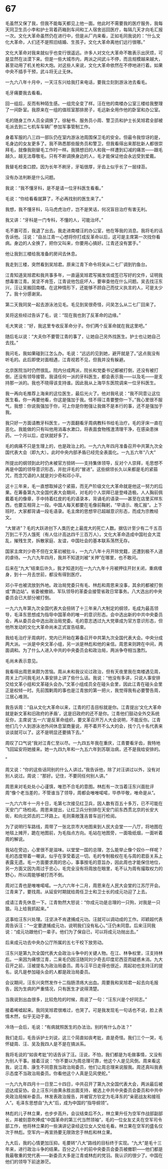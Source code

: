 # 67

毛虽然又保了我，但我不能每天都见上他一面。他此时不需要我的医疗服务，我每天同卫生员小李和护士背着药箱到车间和工人宿舍巡回医疗，每隔几天才向毛汇报一次。文化大革命虽然仍在进行中，但是从厂内来看，正如毛同我说的：“什么文化大革命，人们还不是照旧结婚、生孩子。文化大革命离他们远行很哪。”

文化大革命对我来就似乎也变行很遥远。许多人对文化大革命不敢表示出厌烦，可是显然在淡漠下来。但是一些大城市内，两派之间武斗不停，而且规模越来越大，甚至动用了机关枪和大炮。对这些人来说，文化大革命依然在不停地进行着。如果中央不插手干预，武斗将无止无休。

一九六八年十月中，一天汪东兴给我打来电话，要我立刻到游泳池去看毛。

毛牙痛要我去看看。

回一组后，反而有种陌生感。一组完全变了样。汪在他的南楼办公室三楼给我整理了一间卧室。我原来在一组的值班室那排房子，毛远新全用作他的卧室和办公室。

毛的随身工作人员全调换了。徐秘书、服务员小周、警卫员和护士长吴旭君全部被毛派去到二七机车车辆厂参加军事管制工作。

身着军服的八三四一部队仍在室内游泳池周围保卫毛的安全。但最令我惊讶的是，毛身边的女友更多了。我不熟悉那些服务员和警卫，但我看得出来那批新人都很崇拜毛，就像我刚替毛工作时一样。我猜想旧的人和我一样遭到幻减的痛苦——跟毛越久，越无法尊敬毛。只有不断调换身边的人，毛才能保证他会永远受到爱戴。

我替毛检查口腔。因为长年不刷牙，牙垢很厚，牙齿上似乎长了一层绿苔。

没有办法判断是什么问题。

我说：“我不懂牙科，是不是请一位牙科医生看看。”

毛说：“你给看看就算了，不必再找别的医生来了。”

我想，我不懂牙科，马马虎虎治疗，岂不是笑话，何况盲目治疗有害无利。

我又讲：“牙科是一门专科，不懂的人，可能治坏。”

毛不置可否，我退了出去。我走进南楼汪的办公室，他在等我的消息。我将毛的话告诉他。汪说：“自丛江青一心想将你打成反革命以后，这可是主席第一次找你看病。身边的人全换了，把你又叫来，你要用心搞好。江青还没有罢手。”

他让我到三楼给我准备的房间去休息。

我走到三楼，突然看到吴旭君。原来江青下命令将吴从二七厂调到钓鱼台。

江青知道吴旭君和我共事多年，一直逼吴旭君写揭发信或签已写好的文件，证明我想毒害江青。吴坚不肯签，江青说他包庇坏人，要审查他在什么问题。吴去找汪东兴，汪让吴搬回南楼。在这种情形下，还能够不顾自己而仗义执言的人，可是太少了。我十分感谢吴。

第二天我同吴一起去游泳池见毛。毛见到吴很奇怪，问吴怎么从二七厂回来了。

吴将这些经过告诉了毛，说：“现在我也到了反革命的边缘。”

毛大笑说：“好，我这里专收反革命分子。你们两个反革命就在我这里吧。”

随后毛以说：“大夫你不要管江青的事了，让她自己另外找医生。护士也让她自己去找。”

我问毛，我如果碰到江怎么办。毛说：“远远的见到她，避开就是了。”这点我没有听毛的。此后即使对面相遇，江青视若不见，但我并没有躲避。

北京医院当时仍然很乱。院内分成两派，院长和党委书记都被打倒，还没有被打倒，还没有领导接管。我请任何一派的牙科医生，都会表示我——以及毛——是支持那一派的。我也不晓得该支持谁。因此我从上海华东医院调来一位牙科医生。

我一再向毛推荐上海来的这位医生，最后光火了。他对我吼说：“我不同意让这位医生看。你一再要他看，你这是强加于我。怪不得江青要整你一下。”我心里很不服气，我想：你说我强加于你，可上你是你勉强让我做不是本行的事，还不是强加于我。

我只好一方面请教牙科医生，一方面翻看牙周病教科书给毛治疗。毛的牙床一直在恶化。我能做的只有叫他用消毒水漱口，将表面食物残渣清理干净，在感染患抹药。一个月以后，症状就好多了。

毛的病痛不只是生理上的，也是政治上的。一九六九年四月准备召开中共第九次全国代表大会（即九大）。此时中央内部矛盾已经完全表面化。一九五六年“八大”

所提出的纲领到此时仍未被官方扭转——支持集体领导，反对个人崇拜，毛思想不再是中国的领导意识形态，并批评毛的“冒进”。这些纲领长久以来都是毛的紧箍咒，而念咒语的人就是刘少奇和邓小平。

这十三年来，毛一直想取掉这个紧箍，而无产阶级文化大革命就是他这一努力的后果。在筹备第九次全国代表大会期间，对毛的个人崇拜已是登峰造极。人人胸前佩戴着毛的像章，手中持着红皮的毛的语录本，背诵毛的语录——甚至在店里买样东西，也要互相背上一段。中国人每天都要在毛像前鞠躬，“早请示、晚汇报”。上下班时，大家都背诵一段毛语录。毛主席的思想早已超越意识形态，而成为宗教经文。

“大冒进”？毛的大跃进创下人类历史上最庞大的死亡人数。据估计至少有二千五百万到二千万人饿死（有人估计高达四千三百万人）。文化大革命造成中国社会大混乱，摧残生灵，拆散家庭、友谊，中国社会的基本联系荡然无存。

国家主席刘少奇不但在文革初被批斗，一九六八年十月开除党籍，还遭到极不人道的虐待。一九六九年四月，我并不知道刘被“关押”在哪里，也不敢问。

后来在“九大”结束后许久，我才知道刘在一九六九年十月被押往开封关闭，重病缠身，到十一月去世前，都没有得到医疗。

邓小平也被流放到外地。政治局党委只有毛、林彪和周恩来没事，其余的都被打倒或“靠边站”。省委被撤销，军队领导的革委会接管省政日常事务。八大选出的中央委员会已大部分被打倒。

一九六九年第九次全国代表大会扭转了十三年来八大制定的纲领，毛成为最高领导，毛泽东思想成为指导中国革命的唯一的意识形态。会中选出新的中共中央委员会，再从委员会中选出政治局党委。毛的意志透过九大党章成为官方意识形态，但他所发动的文化大革命尚未正式宣告结束。

我给毛治疗牙周病时，党内已开始在筹备召开中共第九次全国代表大会。中央分成两大派。一派是中央文革小组，另一派是林彪和他的亲信。周恩来则跨在中间，两面调和。为了什么人进入中共的中央委员会和政治局，两派争夺相当激烈。

毛尚未表示意见。

我看得出周恩来颇为苦恼。周从未和我议论过政治，但有天夜里我在南楼遇见周，周关上门问我毛对人事安排上讲了些什么话。我说：“他没有多讲，只说人事安排交给文革小组和文革碰头会办。”文革小组成员全在碰头会里，因此江青在碰头会里正是权倾一时。先前围剿周的事也是江青放的第一把火，我觉得我有必要警告周，江居心难测。

我告诉周：“自从文化大革命以来，江青的打击目标就是你。江青提出‘文化大革命就是新文革和旧政府的矛盾’，这是旧政府的还不是你。江青他们鼓动全外交系统反你，主席说‘五一六’是反革命组织，要文革召开万人大会说明，不能反你。江青他们几个人到游泳池外间休息室商量说，用不着开不么大的会，找个几十名代表来谈谈就可以了。这不是明显还要搞下去。”

周叹了口气说“我对江青仁至以尽。一九四五年我在重庆，江青要看牙齿，我特地飞回延安将她接来。她一九四九年和一九五六年到苏联治病，还不是我给安排的。

”

周又说：“你的这些话同别的什么人讲过。”我告诉他，除了对汪讲过以外，没有对别人说过。周说：“那好。记住，不要同任何别人讲。”

周恩来对毛处处小心谨慎，唯恐不合毛的意图。林彪有一次当着汪东兴面批评周“像个老当差的，不管谁当了领导，周都会唯唯喏喏，毕恭毕敬，唯命是从”。

一九六六年十一月十日，毛第七次接见红卫兵，因人数有百五十多万，已不可能在天安门广场检阅。周恩来提出，让红卫兵分别排在天安门前东西贯北京的长安大街，和向北郊去的二环路上。毛则乘敞篷吉普车巡行检阅。

为了说明行车路线，周带了一张北京市大地图来到人民大会堂一一八厅，将地图在地毯上摊开，跪在地图前，为毛指点方向。毛站在地图旁，一面吸纸烟，一面听着周的解说。

我站在旁边，心里很不是滋味。以堂堂一国的总理，怎么能举止像个奴仆一样呢？毛的态度带着一嘲讽，似乎在享受着这一切。毛的专制极权在毛与周的君臣关系上表露无遗。毛一方面要求周的忠心，事事按毛的意旨办，因此周也才能保住地位，另一方面又因为周过于忠心，毛完全没有将周放在眼里，毛不认为周有撮取权力的野心，所以周能够被打而不倒。

周对江青也是唯唯喏喏。一九六六年十二月，周恩来在人民大会堂的江苏厅开会。江青来了，要找周。从延安时期就给周任卫士和卫士长的成元功迎了上去。

成请江青先休息一下。江青勃然大怒说：“你成元功是总理的一只狗，对我是一只狼。马上给我抓起来。”

这事给汪东兴处理。汪坚决不肯逮捕成元功。汪就可以调动成的工作。邓颖超代表周告诉汪：“一定要逮捕成元功，说明我们没有私心。”汪仍未同意。后来汪同我说：“成元功跟他们一辈子。他们为了保自已，可以将成元功抛出去。”

后来成元功去中央办公厅所属的五七干校下放劳动。

汪东兴是第九次全国代表大会政治斗争中的关键人物。在江、林争权里，汪支持林彪。一来因为痛恨江青，二来毛仍因汪随同刘少奇去印度尼西亚而疑惑未消。九大召开之前，汪被提名为政治局委员。周与汪平日走得也很近，周起初也支持汪的提名，说凡是参加碰头会的人都是政治局委员。

会议期间，汪东兴突然发作十二指肠溃疡大出血。周要我和吴旭君一起去向毛报告，因为生病的严重情况，只有医生才说得清楚。

当我说到出血很多，比较危险的时候，周说了一句：“汪东兴是个好同志。”

接着唏嘘起来。我同吴旭君很难过，也哭了。可是我发现毛一句话也不说，脸上表情木然，似乎无动于衷。

冷场一会后，毛说：“有病就照医生的办法治。别的有什么办法？”

我们走后，毛告诉护士刘说，这三个简直如丧考妣，直是奇怪。我们三个一哭，毛怀疑周、汪、吴及我四人是不是在搞派系。

我将毛说的“如丧考妣”的话告诉了汪。汪说，不怕，我们都是为毛做事情，又没有为别人干事。接着汪说：“你不要以为周总理可靠，他这个人是见风倒。周来看这我，说江青、康生不同意我当政治局委员，他们让周总理来说服我。周还真叫我表示态度不当政治局委员。你看他这个人真是见风使舵。”

一九六九年四月十一日至二十四日，中共召开了第九次全国代表大会，两派最后被迫达成妥协。会上汪东兴由黄永胜出面支持，被选上中共中央委员会委员和中共中央政治局候补委员。林发表政治报告，并被官方钦定为毛泽东的“亲密战友和接班人”。毛泽东思想自“九大”后，成为中国的“指导纲领”。

林彪的儿子林立果，也步步高升。会议结束后不久，林立果升任为空军作战部副部长，并被刻意吹捧成“中国革命的第三代当然领袖”，毛的一位女友丈夫在空军司令部工作，他将林立果的一些演讲记录经这位女人交给毛看。林立果在空军的盛名仅次于林彪。空军内一再宣扬要无限效忠于林彪和林立果。

九大后，我的心情更加压抑。毛要转“八大”路线的目标终于实现。“九大”是毛十三年来，进行政治斗争的结果。百分之八十的前中央委员会委员被撤职——他们都是我最敬重的党代表——新委员大多是江青或林彪的党羽。我认识的很少了。中国在他们的领导下前途渺茫。
